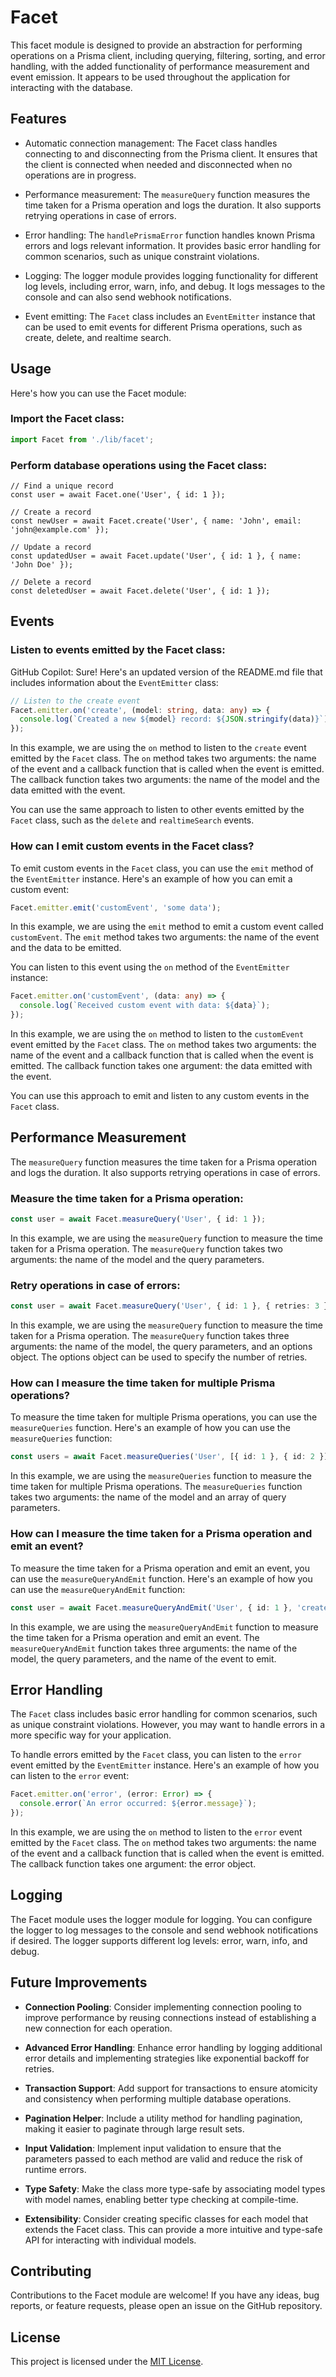 # Facet

This facet module is designed to provide an abstraction for performing operations on a Prisma client, including querying, filtering, sorting, and error handling, with the added functionality of performance measurement and event emission. It appears to be used throughout the application for interacting with the database.

## Features

- Automatic connection management: The Facet class handles connecting to and disconnecting from the Prisma client. It ensures that the client is connected when needed and disconnected when no operations are in progress.

- Performance measurement: The `measureQuery` function measures the time taken for a Prisma operation and logs the duration. It also supports retrying operations in case of errors.

- Error handling: The `handlePrismaError` function handles known Prisma errors and logs relevant information. It provides basic error handling for common scenarios, such as unique constraint violations.

- Logging: The logger module provides logging functionality for different log levels, including error, warn, info, and debug. It logs messages to the console and can also send webhook notifications.

- Event emitting: The `Facet` class includes an `EventEmitter` instance that can be used to emit events for different Prisma operations, such as create, delete, and realtime search.

## Usage

Here's how you can use the Facet module:

### Import the Facet class:

```typescript
import Facet from './lib/facet';
```

### Perform database operations using the Facet class:

``` postgresql
// Find a unique record
const user = await Facet.one('User', { id: 1 });

// Create a record
const newUser = await Facet.create('User', { name: 'John', email: 'john@example.com' });

// Update a record
const updatedUser = await Facet.update('User', { id: 1 }, { name: 'John Doe' });

// Delete a record
const deletedUser = await Facet.delete('User', { id: 1 });
```
## Events

### Listen to events emitted by the Facet class:

GitHub Copilot: Sure! Here's an updated version of the README.md file that includes information about the `EventEmitter` class:

```typescript
// Listen to the create event
Facet.emitter.on('create', (model: string, data: any) => {
  console.log(`Created a new ${model} record: ${JSON.stringify(data)}`);
});
```

In this example, we are using the `on` method to listen to the `create` event emitted by the `Facet` class. The `on` method takes two arguments: the name of the event and a callback function that is called when the event is emitted. The callback function takes two arguments: the name of the model and the data emitted with the event.

You can use the same approach to listen to other events emitted by the `Facet` class, such as the `delete` and `realtimeSearch` events.

### How can I emit custom events in the Facet class?

To emit custom events in the `Facet` class, you can use the `emit` method of the `EventEmitter` instance. Here's an example of how you can emit a custom event:

```typescript
Facet.emitter.emit('customEvent', 'some data');
```

In this example, we are using the `emit` method to emit a custom event called `customEvent`. The `emit` method takes two arguments: the name of the event and the data to be emitted.

You can listen to this event using the `on` method of the `EventEmitter` instance:

```typescript
Facet.emitter.on('customEvent', (data: any) => {
  console.log(`Received custom event with data: ${data}`);
});
```

In this example, we are using the `on` method to listen to the `customEvent` event emitted by the `Facet` class. The `on` method takes two arguments: the name of the event and a callback function that is called when the event is emitted. The callback function takes one argument: the data emitted with the event.

You can use this approach to emit and listen to any custom events in the `Facet` class.

## Performance Measurement

The `measureQuery` function measures the time taken for a Prisma operation and logs the duration. It also supports retrying operations in case of errors.

### Measure the time taken for a Prisma operation:

```typescript
const user = await Facet.measureQuery('User', { id: 1 });
```

In this example, we are using the `measureQuery` function to measure the time taken for a Prisma operation. The `measureQuery` function takes two arguments: the name of the model and the query parameters.

### Retry operations in case of errors:

```typescript
const user = await Facet.measureQuery('User', { id: 1 }, { retries: 3 });
```

In this example, we are using the `measureQuery` function to measure the time taken for a Prisma operation. The `measureQuery` function takes three arguments: the name of the model, the query parameters, and an options object. The options object can be used to specify the number of retries.

### How can I measure the time taken for multiple Prisma operations?

To measure the time taken for multiple Prisma operations, you can use the `measureQueries` function. Here's an example of how you can use the `measureQueries` function:

```typescript
const users = await Facet.measureQueries('User', [{ id: 1 }, { id: 2 }]);
```

In this example, we are using the `measureQueries` function to measure the time taken for multiple Prisma operations. The `measureQueries` function takes two arguments: the name of the model and an array of query parameters.

### How can I measure the time taken for a Prisma operation and emit an event?

To measure the time taken for a Prisma operation and emit an event, you can use the `measureQueryAndEmit` function. Here's an example of how you can use the `measureQueryAndEmit` function:

```typescript
const user = await Facet.measureQueryAndEmit('User', { id: 1 }, 'create');
```
In this example, we are using the `measureQueryAndEmit` function to measure the time taken for a Prisma operation and emit an event. The `measureQueryAndEmit` function takes three arguments: the name of the model, the query parameters, and the name of the event to emit.

## Error Handling

The `Facet` class includes basic error handling for common scenarios, such as unique constraint violations. However, you may want to handle errors in a more specific way for your application. 

To handle errors emitted by the `Facet` class, you can listen to the `error` event emitted by the `EventEmitter` instance. Here's an example of how you can listen to the `error` event:

```typescript
Facet.emitter.on('error', (error: Error) => {
  console.error(`An error occurred: ${error.message}`);
});
```

In this example, we are using the `on` method to listen to the `error` event emitted by the `Facet` class. The `on` method takes two arguments: the name of the event and a callback function that is called when the event is emitted. The callback function takes one argument: the error object.

## Logging

The Facet module uses the logger module for logging. You can configure the logger to log messages to the console and send webhook notifications if desired. The logger supports different log levels: error, warn, info, and debug.

## Future Improvements

- **Connection Pooling**: Consider implementing connection pooling to improve performance by reusing connections instead of establishing a new connection for each operation.

- **Advanced Error Handling**: Enhance error handling by logging additional error details and implementing strategies like exponential backoff for retries.

- **Transaction Support**: Add support for transactions to ensure atomicity and consistency when performing multiple database operations.

- **Pagination Helper**: Include a utility method for handling pagination, making it easier to paginate through large result sets.

- **Input Validation**: Implement input validation to ensure that the parameters passed to each method are valid and reduce the risk of runtime errors.

- **Type Safety**: Make the class more type-safe by associating model types with model names, enabling better type checking at compile-time.

- **Extensibility**: Consider creating specific classes for each model that extends the Facet class. This can provide a more intuitive and type-safe API for interacting with individual models.

## Contributing

Contributions to the Facet module are welcome! If you have any ideas, bug reports, or feature requests, please open an issue on the GitHub repository.

## License

This project is licensed under the [MIT License](LICENSE).
